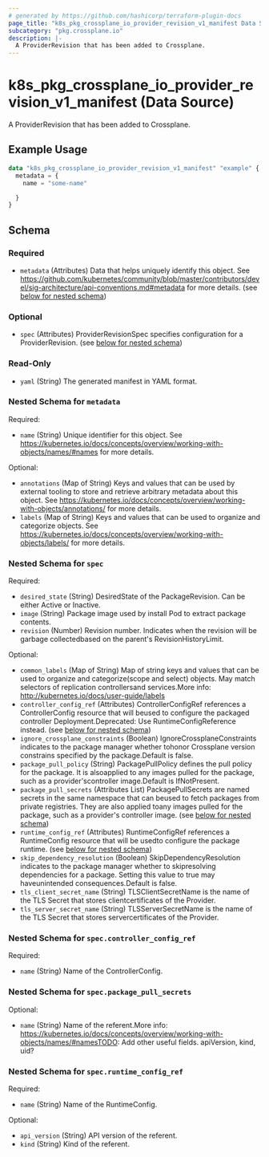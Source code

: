 ```yaml
---
# generated by https://github.com/hashicorp/terraform-plugin-docs
page_title: "k8s_pkg_crossplane_io_provider_revision_v1_manifest Data Source - terraform-provider-k8s"
subcategory: "pkg.crossplane.io"
description: |-
  A ProviderRevision that has been added to Crossplane.
---
```


# k8s_pkg_crossplane_io_provider_revision_v1_manifest (Data Source)

A ProviderRevision that has been added to Crossplane.

## Example Usage

```terraform
data "k8s_pkg_crossplane_io_provider_revision_v1_manifest" "example" {
  metadata = {
    name = "some-name"

  }
}
```

<!-- schema generated by tfplugindocs -->
## Schema

### Required

- `metadata` (Attributes) Data that helps uniquely identify this object. See https://github.com/kubernetes/community/blob/master/contributors/devel/sig-architecture/api-conventions.md#metadata for more details. (see [below for nested schema](#nestedatt--metadata))

### Optional

- `spec` (Attributes) ProviderRevisionSpec specifies configuration for a ProviderRevision. (see [below for nested schema](#nestedatt--spec))

### Read-Only

- `yaml` (String) The generated manifest in YAML format.

<a id="nestedatt--metadata"></a>
### Nested Schema for `metadata`

Required:

- `name` (String) Unique identifier for this object. See https://kubernetes.io/docs/concepts/overview/working-with-objects/names/#names for more details.

Optional:

- `annotations` (Map of String) Keys and values that can be used by external tooling to store and retrieve arbitrary metadata about this object. See https://kubernetes.io/docs/concepts/overview/working-with-objects/annotations/ for more details.
- `labels` (Map of String) Keys and values that can be used to organize and categorize objects. See https://kubernetes.io/docs/concepts/overview/working-with-objects/labels/ for more details.


<a id="nestedatt--spec"></a>
### Nested Schema for `spec`

Required:

- `desired_state` (String) DesiredState of the PackageRevision. Can be either Active or Inactive.
- `image` (String) Package image used by install Pod to extract package contents.
- `revision` (Number) Revision number. Indicates when the revision will be garbage collectedbased on the parent's RevisionHistoryLimit.

Optional:

- `common_labels` (Map of String) Map of string keys and values that can be used to organize and categorize(scope and select) objects. May match selectors of replication controllersand services.More info: http://kubernetes.io/docs/user-guide/labels
- `controller_config_ref` (Attributes) ControllerConfigRef references a ControllerConfig resource that will beused to configure the packaged controller Deployment.Deprecated: Use RuntimeConfigReference instead. (see [below for nested schema](#nestedatt--spec--controller_config_ref))
- `ignore_crossplane_constraints` (Boolean) IgnoreCrossplaneConstraints indicates to the package manager whether tohonor Crossplane version constrains specified by the package.Default is false.
- `package_pull_policy` (String) PackagePullPolicy defines the pull policy for the package. It is alsoapplied to any images pulled for the package, such as a provider'scontroller image.Default is IfNotPresent.
- `package_pull_secrets` (Attributes List) PackagePullSecrets are named secrets in the same namespace that can beused to fetch packages from private registries. They are also applied toany images pulled for the package, such as a provider's controller image. (see [below for nested schema](#nestedatt--spec--package_pull_secrets))
- `runtime_config_ref` (Attributes) RuntimeConfigRef references a RuntimeConfig resource that will be usedto configure the package runtime. (see [below for nested schema](#nestedatt--spec--runtime_config_ref))
- `skip_dependency_resolution` (Boolean) SkipDependencyResolution indicates to the package manager whether to skipresolving dependencies for a package. Setting this value to true may haveunintended consequences.Default is false.
- `tls_client_secret_name` (String) TLSClientSecretName is the name of the TLS Secret that stores clientcertificates of the Provider.
- `tls_server_secret_name` (String) TLSServerSecretName is the name of the TLS Secret that stores servercertificates of the Provider.

<a id="nestedatt--spec--controller_config_ref"></a>
### Nested Schema for `spec.controller_config_ref`

Required:

- `name` (String) Name of the ControllerConfig.


<a id="nestedatt--spec--package_pull_secrets"></a>
### Nested Schema for `spec.package_pull_secrets`

Optional:

- `name` (String) Name of the referent.More info: https://kubernetes.io/docs/concepts/overview/working-with-objects/names/#namesTODO: Add other useful fields. apiVersion, kind, uid?


<a id="nestedatt--spec--runtime_config_ref"></a>
### Nested Schema for `spec.runtime_config_ref`

Required:

- `name` (String) Name of the RuntimeConfig.

Optional:

- `api_version` (String) API version of the referent.
- `kind` (String) Kind of the referent.
